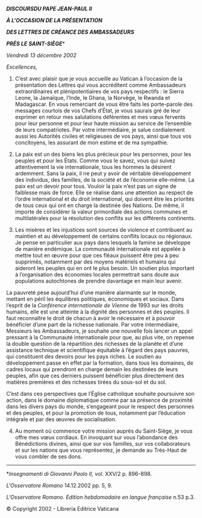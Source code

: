 ***DISCOURS******DU PAPE JEAN-PAUL II***

***À L'OCCASION DE LA PRÉSENTATION***

***DES LETTRES DE CRÉANCE DES AMBASSADEURS***

***PRÈS LE SAINT-SIÈGE****

*Vendredi 13 décembre 2002*

*Excellences,*

1. C’est avec plaisir que je vous accueille au Vatican à l’occasion de la présentation des Lettres qui vous accréditent comme Ambassadeurs extraordinaires et plénipotentiaires de vos pays respectifs : le Sierra Leone, la Jamaïque, l’Inde, le Ghana, la Norvège, le Rwanda et Madagascar. En vous remerciant de vous être faits les porte-parole des messages courtois de vos Chefs d’État, je vous saurais gré de leur exprimer en retour mes salutations déférentes et mes vœux fervents pour leur personne et pour leur haute mission au service de l’ensemble de leurs compatriotes. Par votre intermédiaire, je salue cordialement aussi les Autorités civiles et religieuses de vos pays, ainsi que tous vos concitoyens, les assurant de mon estime et de ma sympathie.

2. La paix est un des biens les plus précieux pour les personnes, pour les peuples et pour les États. Comme vous le savez, vous qui suivez attentivement la vie internationale, tous les hommes la désirent ardemment. Sans la paix, il ne peut y avoir de véritable développement des individus, des familles, de la société et de l’économie elle-même. La paix est un devoir pour tous. Vouloir la paix n’est pas un signe de faiblesse mais de force. Elle se réalise dans une attention au respect de l’ordre international et du droit international, qui doivent être les priorités de tous ceux qui ont en charge la destinée des Nations. De même, il importe de considérer la valeur primordiale des actions communes et multilatérales pour la résolution des conflits sur les différents continents.

3. Les misères et les injustices sont sources de violence et contribuent au maintien et au développement de certains conflits locaux ou régionaux. Je pense en particulier aux pays dans lesquels la famine se développe de manière endémique. La communauté internationale est appelée à mettre tout en œuvre pour que ces fléaux puissent être peu à peu supprimés, notamment par des moyens matériels et humains qui aideront les peuples qui en ont le plus besoin. Un soutien plus important à l’organisation des économies locales permettrait sans doute aux populations autochtones de prendre davantage en main leur avenir.

La pauvreté pèse aujourd’hui d’une manière alarmante sur le monde, mettant en péril les équilibres politiques, économiques et sociaux. Dans l’esprit de la *Conférence internationale de Vienne* de 1993 sur les droits humains, elle est une atteinte à la dignité des personnes et des peuples. Il faut reconnaître le droit de chacun à avoir le nécessaire et à pouvoir bénéficier d’une part de la richesse nationale. Par votre intermédiaire, Messieurs les Ambassadeurs, je souhaite une nouvelle fois lancer un appel pressant à la Communauté internationale pour que, au plus vite, on repense la double question de la répartition des richesses de la planète et d’une assistance technique et scientifique équitable à l’égard des pays pauvres, qui constituent des devoirs pour les pays riches. Le soutien au développement passe en effet par la formation, dans tous les domaines, de cadres locaux qui prendront en charge demain les destinées de leurs peuples, afin que ces derniers puissent bénéficier plus directement des matières premières et des richesses tirées du sous-sol et du sol.

C’est dans ces perspectives que l’Église catholique souhaite poursuivre son action, dans le domaine diplomatique comme par sa présence de proximité dans les divers pays du monde, s’engageant pour le respect des personnes et des peuples, et pour la promotion de tous, notamment par l’éducation intégrale et par des œuvres de socialisation.

4. Au moment où commence votre mission auprès du Saint-Siège, je vous offre mes vœux cordiaux. En invoquant sur vous l’abondance des Bénédictions divines, ainsi que sur vos familles, sur vos collaborateurs et sur les nations que vous représentez, je demande au Très-Haut de vous combler de ses dons.

* * *

**Insegnamenti di Giovanni Paolo II,* vol. XXV/2 p. 896-898.

*L'Osservatore Romano* 14.12.2002 pp. 5, 9.

*L'Osservatore Romano. Edition hebdomadaire en langue française* n.53 p.3.

© Copyright 2002 - Libreria Editrice Vaticana